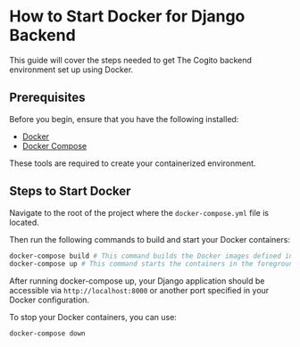 # How to Start Docker for Django Backend

This guide will cover the steps needed to get The Cogito backend environment set up using Docker.

## Prerequisites

Before you begin, ensure that you have the following installed:

- [Docker](https://docs.docker.com/get-docker/)
- [Docker Compose](https://docs.docker.com/compose/install/)

These tools are required to create your containerized environment.

## Steps to Start Docker

Navigate to the root of the project where the `docker-compose.yml` file is located.

Then run the following commands to build and start your Docker containers:

```bash
docker-compose build # This command builds the Docker images defined in your docker-compose.yml file.
docker-compose up # This command starts the containers in the foreground. Add -d to run them in the background.
```

After running docker-compose up, your Django application should be accessible via `http://localhost:8000` or another port specified in your Docker configuration.

To stop your Docker containers, you can use:

```bash
docker-compose down
```
